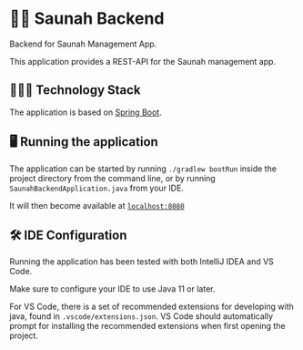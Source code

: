 # 🛁🔥 Saunah Backend
Backend for Saunah Management App.

This application provides a REST-API for the Saunah management app.

## 👨🏼‍💻 Technology Stack
The application is based on [Spring Boot](https://spring.io/projects/spring-boot).

## 🖥 Running the application
The application can be started by running `./gradlew bootRun` inside the project directory from the command line, or by running `SaunahBackendApplication.java` from your IDE.

It will then become available at [`localhost:8080`](http://localhost:8080)

## 🛠 IDE Configuration

Running the application has been tested with both IntelliJ IDEA and VS Code.

Make sure to configure your IDE to use Java 11 or later.

For VS Code, there is a set of recommended extensions for developing with java, found in `.vscode/extensions.json`. VS Code should automatically prompt for installing the recommended extensions when first opening the project.

